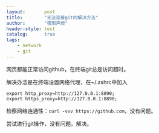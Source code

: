 ```yaml
---
layout:       post
title:        "无法连接git的解决方法"
author:       "夜雨声烦"
header-style: text
catalog:      true
tags:
    - network
    - git
---
```

网页都能正常访问github，在终端git总是访问超时。

解决办法是在终端设置网络代理，在~/.zshrc中加入

```shell
export http_proxy=http://127.0.0.1:8890;
export https_proxy=http://127.0.0.1:8890;
```

检察网络连通性：`curl -vvv https://github.com`，没有问题。

尝试进行git操作，没有问题。解决。
